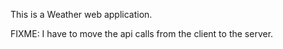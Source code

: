 This is a Weather web application.

FIXME:
I have to move the api calls from the client to the server.

